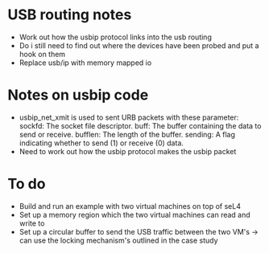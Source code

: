 # USB routing notes
- Work out how the usbip protocol links into the usb routing 
- Do i still need to find out where the devices have been probed and put a hook on them 
- Replace usb/ip with memory mapped io 

# Notes on usbip code
- usbip_net_xmit is used to sent URB packets with these parameter:
sockfd: The socket file descriptor.
buff: The buffer containing the data to send or receive.
bufflen: The length of the buffer.
sending: A flag indicating whether to send (1) or receive (0) data.
- Need to work out how the usbip protocol makes the usbip packet 

# To do
- Build and run an example with two virtual machines on top of seL4
- Set up a memory region which the two virtual machines can read and write to
- Set up a circular buffer to send the USB traffic between the two VM's -> can use the locking mechanism's outlined in the case study
